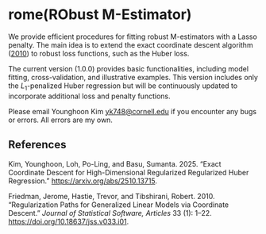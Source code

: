 # rome(RObust M-Estimator)

We provide efficient procedures for fitting robust M-estimators with a Lasso penalty. The main idea is to extend the exact coordinate descent algorithm ([2010](#ref-glmnet)) to robust loss functions, such as the Huber loss.

The current version (1.0.0) provides basic functionalities, including model fitting, cross-validation, and illustrative examples. This version includes only the $L_1$-penalized Huber regression but will be continuously updated to incorporate additional loss and penalty functions.

Please email Younghoon Kim
<yk748@cornell.edu> if you encounter any bugs or errors. All errors are my own.

## References

<div id="ref-rome">

Kim, Younghoon, Loh, Po-Ling, and Basu, Sumanta. 2025.
“Exact Coordinate Descent for High-Dimensional Regularized Regularized Huber Regression.” <https://arxiv.org/abs/2510.13715>.

<div id="ref-glmnet">

Friedman, Jerome, Hastie, Trevor, and Tibshirani, Robert. 2010.
“Regularization Paths for Generalized Linear Models via Coordinate
Descent.” *Journal of Statistical Software, Articles* 33 (1): 1–22.
<https://doi.org/10.18637/jss.v033.i01>.
